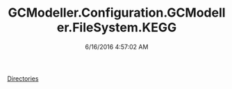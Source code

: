 ﻿---
title: GCModeller.Configuration.GCModeller.FileSystem.KEGG
date: 6/16/2016 4:57:02 AM
---

[Directories](T-GCModeller.Configuration.GCModeller.FileSystem.KEGG.Directories.html)
